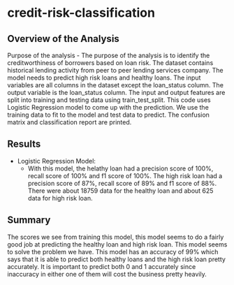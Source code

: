# credit-risk-classification
## Overview of the Analysis

Purpose of the analysis - 
The purpose of the analysis is to identify the creditworthiness of borrowers based on loan risk. 
The dataset contains historical lending activity from peer to peer lending services company. The model needs to predict high risk loans and healthy loans. The input variables are all columns in the dataset except the loan_status column. The output variable is the loan_status column.
The input and output features are split into training and testing data using train_test_split.
This code uses Logistic Regression model to come up with the prediction. We use the training data to fit to the model and test data to predict.
The confusion matrix and classification report are printed.

## Results

* Logistic Regression Model:
    * With this model, the helathy loan had a precision score of 100%, recall score of 100% and f1 score of 100%. The high risk loan had a precision score of 87%, recall score of 89% and f1 score of 88%. There were about 18759 data for the healthy loan and about 625 data for high risk loan. 
	
## Summary

The scores we see from training this model, this model seems to do a fairly good job at predicting the healthy loan and high risk loan. This model seems to solve the problem we have. This model has an accuracy of 99% which says that it is able to predict both healthy loans and the high risk loan pretty accurately. It is important to predict both 0 and 1 accurately since inaccuracy in either one of them will cost the business pretty heavily.
